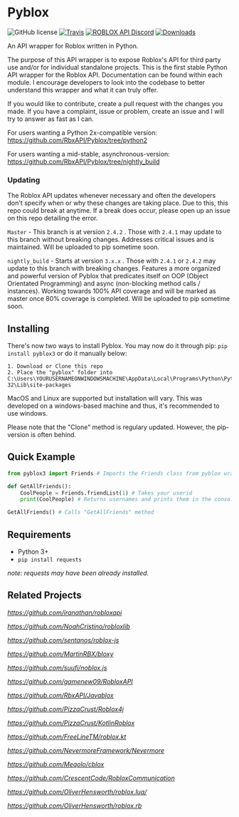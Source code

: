 # Pyblox

![GitHub license](https://img.shields.io/badge/license-MIT-blue.svg)
[![Travis](https://img.shields.io/travis/rust-lang/rust.svg)]()
[![ROBLOX API Discord](https://img.shields.io/badge/discord-roblox%20api%20chat-blue.svg)](https://discord.gg/EDXNdAT)
[![Downloads](http://pepy.tech/badge/pyblox3)](http://pepy.tech/project/pyblox3)

An API wrapper for Roblox written in Python.

The purpose of this API wrapper is to expose Roblox's API for third party use and/or for individual standalone projects.
This is the first stable Python API wrapper for the Roblox API. Documentation can be found within each module. I encourage
developers to look into the codebase to better understand this wrapper and what it can truly offer. 

If you would like to contribute, create a pull request with the changes you made. If you have a complaint, issue or problem, create an issue and I will try to answer as fast as I can. 

For users wanting a Python 2x-compatible version: https://github.com/RbxAPI/Pyblox/tree/python2

For users wanting a mid-stable, asynchronous-version: https://github.com/RbxAPI/Pyblox/tree/nightly_build
### Updating

The Roblox API updates whenever necessary and often the developers don't specify when or why these changes are taking place.
Due to this, this repo could break at anytime. If a break does occur, please open up an issue on this repo detailing the error.

``Master`` - This branch is at version ``2.4.2`` . Those with ``2.4.1`` may update to this branch without breaking changes. Addresses critical issues and is maintained. Will be uploaded to pip sometime soon.

``nightly_build`` - Starts at version ``3.x.x`` . Those with ``2.4.1`` or ``2.4.2`` may update to this branch with breaking changes. Features a more organized and powerful version of Pyblox that predicates itself on OOP (Object Orientated Programming) and async (non-blocking method calls / instances). Working towards 100% API coverage and will be marked as master once 80% coverage is completed. Will be uploaded to pip sometime soon.

## Installing
There's now two ways to install Pyblox. 
You may now do it through pip: 
``pip install pyblox3``
or do it manually below:
```
1. Download or Clone this repo
2. Place the "pyblox" folder into C:\Users\YOURUSERNAMEONWINDOWSMACHINE\AppData\Local\Programs\Python\Python35-32\Lib\site-packages
```
MacOS and Linux are supported but installation will vary.
This was developed on a windows-based machine and thus, it's recommended to use windows.

Please note that the "Clone" method is regulary updated. However, the pip-version is often behind.

## Quick Example

```py
from pyblox3 import Friends # Imports the Friends class from pyblox wrapper 

def GetAllFriends():
	CoolPeople = Friends.friendList(1) # Takes your userid
	print(CoolPeople) # Returns usernames and prints them in the console

GetAllFriends() # Calls "GetAllFriends" method
```

## Requirements

- Python 3+
- ``pip install requests``

*note: requests may have been already installed.*

## Related Projects
*https://github.com/iranathan/robloxapi*

*https://github.com/NoahCristino/robloxlib*

*https://github.com/sentanos/roblox-js*

*https://github.com/MartinRBX/bloxy*

*https://github.com/suufi/noblox.js*

*https://github.com/gamenew09/RobloxAPI*

*https://github.com/RbxAPI/Javablox*

*https://github.com/PizzaCrust/Roblox4j*

*https://github.com/PizzaCrust/KotlinRoblox*

*https://github.com/FreeLineTM/roblox.kt*

*https://github.com/NevermoreFramework/Nevermore*

*https://github.com/Meqolo/cblox*

*https://github.com/CrescentCode/RobloxCommunication*

*https://github.com/OliverHensworth/roblox.lua/*

*https://github.com/OliverHensworth/roblox.rb*
